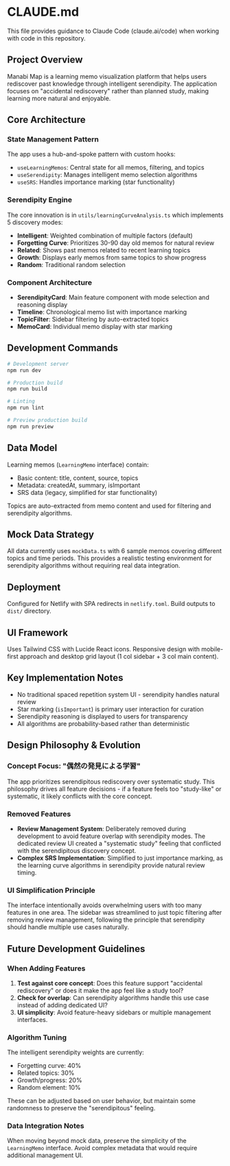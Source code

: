 # CLAUDE.md

This file provides guidance to Claude Code (claude.ai/code) when working with code in this repository.

## Project Overview

Manabi Map is a learning memo visualization platform that helps users rediscover past knowledge through intelligent serendipity. The application focuses on "accidental rediscovery" rather than planned study, making learning more natural and enjoyable.

## Core Architecture

### State Management Pattern
The app uses a hub-and-spoke pattern with custom hooks:
- `useLearningMemos`: Central state for all memos, filtering, and topics
- `useSerendipity`: Manages intelligent memo selection algorithms  
- `useSRS`: Handles importance marking (star functionality)

### Serendipity Engine
The core innovation is in `utils/learningCurveAnalysis.ts` which implements 5 discovery modes:
- **Intelligent**: Weighted combination of multiple factors (default)
- **Forgetting Curve**: Prioritizes 30-90 day old memos for natural review
- **Related**: Shows past memos related to recent learning topics
- **Growth**: Displays early memos from same topics to show progress
- **Random**: Traditional random selection

### Component Architecture
- **SerendipityCard**: Main feature component with mode selection and reasoning display
- **Timeline**: Chronological memo list with importance marking
- **TopicFilter**: Sidebar filtering by auto-extracted topics
- **MemoCard**: Individual memo display with star marking

## Development Commands

```bash
# Development server
npm run dev

# Production build
npm run build

# Linting
npm run lint

# Preview production build
npm run preview
```

## Data Model

Learning memos (`LearningMemo` interface) contain:
- Basic content: title, content, source, topics
- Metadata: createdAt, summary, isImportant
- SRS data (legacy, simplified for star functionality)

Topics are auto-extracted from memo content and used for filtering and serendipity algorithms.

## Mock Data Strategy

All data currently uses `mockData.ts` with 6 sample memos covering different topics and time periods. This provides a realistic testing environment for serendipity algorithms without requiring real data integration.

## Deployment

Configured for Netlify with SPA redirects in `netlify.toml`. Build outputs to `dist/` directory.

## UI Framework

Uses Tailwind CSS with Lucide React icons. Responsive design with mobile-first approach and desktop grid layout (1 col sidebar + 3 col main content).

## Key Implementation Notes

- No traditional spaced repetition system UI - serendipity handles natural review
- Star marking (`isImportant`) is primary user interaction for curation
- Serendipity reasoning is displayed to users for transparency
- All algorithms are probability-based rather than deterministic

## Design Philosophy & Evolution

### Concept Focus: "偶然の発見による学習"
The app prioritizes serendipitous rediscovery over systematic study. This philosophy drives all feature decisions - if a feature feels too "study-like" or systematic, it likely conflicts with the core concept.

### Removed Features
- **Review Management System**: Deliberately removed during development to avoid feature overlap with serendipity modes. The dedicated review UI created a "systematic study" feeling that conflicted with the serendipitous discovery concept.
- **Complex SRS Implementation**: Simplified to just importance marking, as the learning curve algorithms in serendipity provide natural review timing.

### UI Simplification Principle
The interface intentionally avoids overwhelming users with too many features in one area. The sidebar was streamlined to just topic filtering after removing review management, following the principle that serendipity should handle multiple use cases naturally.

## Future Development Guidelines

### When Adding Features
1. **Test against core concept**: Does this feature support "accidental rediscovery" or does it make the app feel like a study tool?
2. **Check for overlap**: Can serendipity algorithms handle this use case instead of adding dedicated UI?
3. **UI simplicity**: Avoid feature-heavy sidebars or multiple management interfaces.

### Algorithm Tuning
The intelligent serendipity weights are currently:
- Forgetting curve: 40%
- Related topics: 30% 
- Growth/progress: 20%
- Random element: 10%

These can be adjusted based on user behavior, but maintain some randomness to preserve the "serendipitous" feeling.

### Data Integration Notes
When moving beyond mock data, preserve the simplicity of the `LearningMemo` interface. Avoid complex metadata that would require additional management UI.